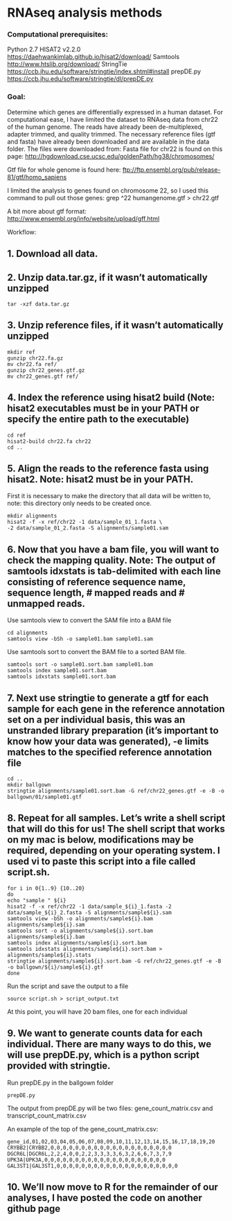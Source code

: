 # RNAseq analysis methods

### Computational prerequisites:
Python 2.7
HISAT2 v2.2.0 https://daehwankimlab.github.io/hisat2/download/
Samtools http://www.htslib.org/download/
StringTie https://ccb.jhu.edu/software/stringtie/index.shtml#install
prepDE.py https://ccb.jhu.edu/software/stringtie/dl/prepDE.py

### Goal: 
Determine which genes are differentially expressed in a human dataset. For computational ease, I have limited the dataset to RNAseq data from chr22 of the human genome. The reads have already been de-multiplexed, adapter trimmed, and quality trimmed. The necessary reference files (gtf and fasta) have already been downloaded and are available in the data folder. 
The files were downloaded from: 
Fasta file for chr22 is found on this page: http://hgdownload.cse.ucsc.edu/goldenPath/hg38/chromosomes/

Gtf file for whole genome is found here:
ftp://ftp.ensembl.org/pub/release-81/gtf/homo_sapiens

I limited the analysis to genes found on chromosome 22, so I used this command to pull out those genes: grep ^22 humangenome.gtf > chr22.gtf	

A bit more about gtf format:
http://www.ensembl.org/info/website/upload/gff.html

Workflow: 
## 1.	Download all data. 

## 2.	Unzip data.tar.gz, if it wasn’t automatically unzipped  
```
tar -xzf data.tar.gz
```

## 3.	Unzip reference files, if it wasn’t automatically unzipped
```
mkdir ref 
gunzip chr22.fa.gz
mv chr22.fa ref/
gunzip chr22_genes.gtf.gz
mv chr22_genes.gtf ref/
```
## 4.	Index the reference using hisat2 build (Note: hisat2 executables must be in your PATH or specify the entire path to the executable)
```
cd ref
hisat2-build chr22.fa chr22
cd ..
```

## 5.	Align the reads to the reference fasta using hisat2. Note: hisat2 must be in your PATH. 
First it is necessary to make the directory that all data will be written to, note: this directory only needs to be created once.

```
mkdir alignments 
hisat2 -f -x ref/chr22 -1 data/sample_01_1.fasta \
-2 data/sample_01_2.fasta -S alignments/sample01.sam
```

## 6.	Now that you have a bam file, you will want to check the mapping quality. Note: The output of samtools idxstats is tab-delimited with each line consisting of reference sequence name, sequence length, # mapped reads and # unmapped reads.

Use samtools view to convert the SAM file into a BAM file

```
cd alignments 
samtools view -bSh -o sample01.bam sample01.sam 
```

Use samtools sort to convert the BAM file to a sorted BAM file. 

```
samtools sort -o sample01.sort.bam sample01.bam
samtools index sample01.sort.bam
samtools idxstats sample01.sort.bam
```

## 7.	Next use stringtie to generate a gtf for each sample for each gene in the reference annotation set on a per individual basis, this was an unstranded library preparation (it’s important to know how your data was generated), -e limits matches to the specified reference annotation file

```
cd ..
mkdir ballgown 
stringtie alignments/sample01.sort.bam -G ref/chr22_genes.gtf -e -B -o ballgown/01/sample01.gtf
```

## 8.	Repeat for all samples. Let’s write a shell script that will do this for us! The shell script that works on my mac is below, modifications may be required, depending on your operating system. I used vi to paste this script into a file called script.sh. 

```
for i in 0{1..9} {10..20}
do
echo "sample " ${i}
hisat2 -f -x ref/chr22 -1 data/sample_${i}_1.fasta -2 data/sample_${i}_2.fasta -S alignments/sample${i}.sam
samtools view -bSh -o alignments/sample${i}.bam alignments/sample${i}.sam
samtools sort -o alignments/sample${i}.sort.bam alignments/sample${i}.bam
samtools index alignments/sample${i}.sort.bam
samtools idxstats alignments/sample${i}.sort.bam > alignments/sample${i}.stats
stringtie alignments/sample${i}.sort.bam -G ref/chr22_genes.gtf -e -B -o ballgown/${i}/sample${i}.gtf
done
```

Run the script and save the output to a file
```
source script.sh > script_output.txt
```

At this point, you will have 20 bam files, one for each individual 

## 9.	We want to generate counts data for each individual. There are many ways to do this, we will use prepDE.py, which is a python script provided with stringtie.  

Run prepDE.py in the ballgown folder

```
prepDE.py
```

The output from prepDE.py will be two files: gene_count_matrix.csv and transcript_count_matrix.csv

An example of the top of the gene_count_matrix.csv:
```
gene_id,01,02,03,04,05,06,07,08,09,10,11,12,13,14,15,16,17,18,19,20
CRYBB2|CRYBB2,0,0,0,0,0,0,0,0,0,0,0,0,0,0,0,0,0,0,0,0
DGCR6L|DGCR6L,2,2,4,0,0,2,2,3,3,3,3,6,3,2,6,6,7,3,7,9
UPK3A|UPK3A,0,0,0,0,0,0,0,0,0,0,0,0,0,0,0,0,0,0,0,0
GAL3ST1|GAL3ST1,0,0,0,0,0,0,0,0,0,0,0,0,0,0,0,0,0,0,0,0
```

## 10.	We’ll now move to R for the remainder of our analyses, I have posted the code on another github page


